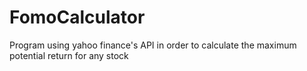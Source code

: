 # FomoCalculator
Program using yahoo finance's API in order to calculate the maximum potential return for any stock
